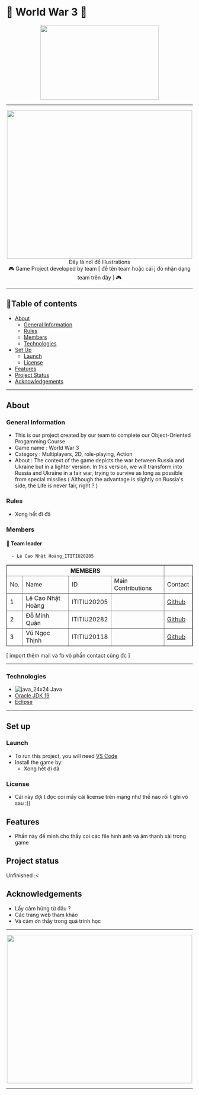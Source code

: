 # 🚀 World War 3 🚀

</p>

<p align="center">
<img src = "https://i0.wp.com/epthinktank.eu/wp-content/uploads/2022/09/EPRS_BRIE_TT_733632_War_Ukraine_six_months_on_final.png?fit=820%2C546&ssl=1" width = "320" height = "200"/>

---
  
<p align="center">
<img src = "https://phando021.s.llnwi.net/public/upload/news/story_mul_image_1647496345_8.jpg" width = "500" height = " 400"/>
<br>
Đây là nơi để Illustrations
<br>
🎮 Game Project developed by team [ để tên team hoặc cái j đó nhận dạng team trên đây ] 🎮

---

## 📖Table of contents

* [About](#about)
  * [General Information](#general-information)
  * [Rules](#rules)
  * [Members](#members)
  * [Technologies](#technologies)
* [Set Up](#set-up)
  * [Launch](#launch)
  * [License](#license)
* [Features](#features)
* [Project Status](#project-status)
* [Acknowledgements](#acknowledgements)

---
  
## About

### General Information
  - This is our project created by our team to complete our Object-Oriented Progamming Course <br>
  - Game name : World War 3 <br>
  - Category : Multiplayers, 2D, role-playing, Action <br>
  - About : The context of the game depicts the war between Russia and Ukraine but in a lighter version. In this version, we will transform into Russia and Ukraine in a fair war, trying to survive as long as possible from special missiles ( Although the advantage is slightly on Russia's side, the Life is never fair, right ? )

### Rules
- Xong hết đi đã
  
### Members
  #### 👑 Team leader
      - Lê Cao Nhật Hoàng_ITITIU20205
<table border="1">
    <tr>
        <th colspan="4">MEMBERS</th>
    </tr>
    <tr>
        <td>No.</td>
        <td>Name</td>
        <td>ID</td>
        <td>Main Contributions</td>
        <td>Contact</td>
    <tr>
        <td>1</td>
        <td>Lê Cao Nhật Hoàng</td>
        <td>ITITIU20205</td>
        <td> </td>
        <td>
          <a href="https://github.com/HoangLeCoder">Github</a>
        </td>
    </tr>
    <tr>
        <td>2</td>
        <td>Đỗ Minh Quân</td>
        <td>ITITIU20282</td>
        <td> </td>
        <td>
          <a href="https://github.com/ITITIU20282">Github</a>
        </td>
    </tr>
    <tr>
        <td>3</td>
        <td>Vũ Ngọc Thịnh</td>
        <td>ITITIU20118</td>
        <td> </td>
        <td>
          <a href="https://github.com/Vuz7122">Github</a>
        </td>
    </tr>
</table>

[ import thêm mail và fb vô phần contact cũng đc ]

---
### Technologies
- ![java_24x24](https://user-images.githubusercontent.com/99407775/169029133-7f054149-020d-4853-91dd-942b9d4045c0.png) Java
- <a href="https://www.oracle.com/java/technologies/javase/jdk19-archive-downloads.html">Oracle JDK 19</a>
- <a href="https://www.eclipse.org">Eclipse</a>

---

## Set up

### Launch
- To run this project, you will need <a href="https://code.visualstudio.com">VS Code</a> 
- Install the game by:
  - Xong hết đi đã

### License
- Cái này đợi t đọc coi mấy cái license trên mạng như thế nào rồi t ghi vô sau :))

## Features
- Phần này để mình cho thầy coi các file hình ảnh và âm thanh xài trong game

## Project status
Unfinished :<

## Acknowledgements
- Lấy cảm hứng từ đâu ?
- Các trang web tham khảo
- Và cảm ơn thầy trong quá trình học

---
<p align="center">
<img src = "[https://e1.yotools.net/images/user_image/2022/12/638d921fd3865.jpg](https://img.freepik.com/premium-vector/pixel-censored-sign-black-censor-bar-concept-icon-isolated-white-background_705714-561.jpg?w=2000)" width = "500" height = " 400"/>


---

